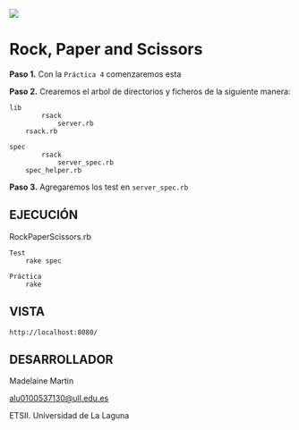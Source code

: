 ![](http://banot.etsii.ull.es/alu4103/rpss.jpg)

Rock, Paper and Scissors
================================

**Paso 1.** Con la `Práctica 4` comenzaremos esta

**Paso 2.** Crearemos el arbol de directorios y ficheros de la siguiente manera:

	lib
			rsack
				server.rb
		rsack.rb
	
	spec
			rsack
				server_spec.rb
		spec_helper.rb

**Paso 3.** Agregaremos los test en `server_spec.rb`

## EJECUCIÓN ##

RockPaperScissors.rb
	
	Test
		rake spec

	Práctica
		rake

## VISTA ##

	http://localhost:8080/


## DESARROLLADOR ##

Madelaine Martin

alu0100537130@ull.edu.es

ETSII. Universidad de La Laguna



